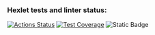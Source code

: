 ### Hexlet tests and linter status:
[![Actions Status](https://github.com/Kloym/python-project-50/actions/workflows/hexlet-check.yml/badge.svg)](https://github.com/Kloym/python-project-50/actions)
[![Test Coverage](https://codeclimate.com/github/Kloym/python-project-50/badges/coverage.svg)](https://codeclimate.com/github/Kloym/python-project-50)
![Static Badge](https://img.shields.io/badge/Newbie-orange)
